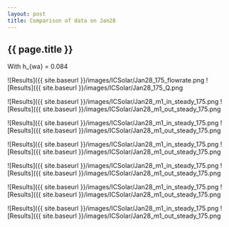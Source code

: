 ```yaml
---
layout: post
title: Comparison of data on Jan28
---
```

{{ page.title }}
-----------------
With h_{wa} = 0.084

![Results]({{ site.baseurl }}/images/ICSolar/Jan28_175_flowrate.png ![Results]({{ site.baseurl }}/images/ICSolar/Jan28_175_Q.png

![Results]({{ site.baseurl }}/images/ICSolar/Jan28_m1_in_steady_175.png ![Results]({{ site.baseurl }}/images/ICSolar/Jan28_m1_out_steady_175.png

![Results]({{ site.baseurl }}/images/ICSolar/Jan28_m1_in_steady_175.png ![Results]({{ site.baseurl }}/images/ICSolar/Jan28_m1_out_steady_175.png

![Results]({{ site.baseurl }}/images/ICSolar/Jan28_m1_in_steady_175.png ![Results]({{ site.baseurl }}/images/ICSolar/Jan28_m1_out_steady_175.png

![Results]({{ site.baseurl }}/images/ICSolar/Jan28_m1_in_steady_175.png ![Results]({{ site.baseurl }}/images/ICSolar/Jan28_m1_out_steady_175.png

![Results]({{ site.baseurl }}/images/ICSolar/Jan28_m1_in_steady_175.png ![Results]({{ site.baseurl }}/images/ICSolar/Jan28_m1_out_steady_175.png

![Results]({{ site.baseurl }}/images/ICSolar/Jan28_m1_in_steady_175.png ![Results]({{ site.baseurl }}/images/ICSolar/Jan28_m1_out_steady_175.png

